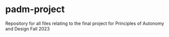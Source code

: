 # padm-project
Repository for all files relating to the final project for Principles of Autonomy and Design Fall 2023
